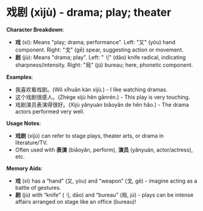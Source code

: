 # **戏剧 (xìjù) - drama; play; theater**

**Character Breakdown**:  
- **戏** (xì): Means "play; drama; performance". Left: "又" (yòu) hand component. Right: "戈" (gē) spear, suggesting action or movement.  
- **剧** (jù): Means "drama; play". Left: "刂" (dāo) knife radical, indicating sharpness/intensity. Right: "局" (jú) bureau; here, phonetic component.

**Examples**:  
- 我喜欢看戏剧。(Wǒ xǐhuān kàn xìjù.) - I like watching dramas.  
- 这个戏剧很感人。(Zhège xìjù hěn gǎnrén.) - This play is very touching.  
- 戏剧演员表演得很好。(Xìjù yǎnyuán biǎoyǎn de hěn hǎo.) - The drama actors performed very well.

**Usage Notes**:  
- **戏剧** (xìjù) can refer to stage plays, theater arts, or drama in literature/TV.  
- Often used with **表演** (biǎoyǎn, perform), **演员** (yǎnyuán, actor/actress), etc.

**Memory Aids**:  
- **戏** (xì) has a “hand” (又, yòu) and “weapon” (戈, gē) - imagine acting as a battle of gestures.  
- **剧** (jù) with “knife” (刂, dāo) and “bureau” (局, jú) - plays can be intense affairs arranged on stage like an office (bureau)!